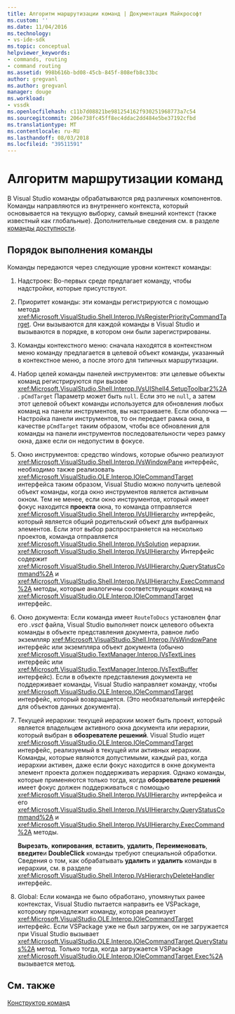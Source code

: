 ```yaml
---
title: Алгоритм маршрутизации команд | Документация Майкрософт
ms.custom: ''
ms.date: 11/04/2016
ms.technology:
- vs-ide-sdk
ms.topic: conceptual
helpviewer_keywords:
- commands, routing
- command routing
ms.assetid: 998b616b-bd08-45cb-845f-808efb8c33bc
author: gregvanl
ms.author: gregvanl
manager: douge
ms.workload:
- vssdk
ms.openlocfilehash: c11b7d08821be981254162f930251968773a7c54
ms.sourcegitcommit: 206e738fc45ff8ec4ddac2dd484e5be37192cfbd
ms.translationtype: MT
ms.contentlocale: ru-RU
ms.lasthandoff: 08/03/2018
ms.locfileid: "39511591"
---
```

# <a name="command-routing-algorithm"></a>Алгоритм маршрутизации команд
В Visual Studio команды обрабатываются ряд различных компонентов. Команды направляются из внутреннего контекста, который основывается на текущую выборку, самый внешний контекст (также известный как глобальные). Дополнительные сведения см. в разделе [команды доступности](../../extensibility/internals/command-availability.md).  
  
## <a name="order-of-command-resolution"></a>Порядок выполнения команды  
 Команды передаются через следующие уровни контекст команды:  
  
1.  Надстроек: Во-первых среде предлагает команду, чтобы надстройки, которые присутствуют.  
  
2.  Приоритет команды: эти команды регистрируются с помощью метода <xref:Microsoft.VisualStudio.Shell.Interop.IVsRegisterPriorityCommandTarget>. Они вызываются для каждой команды в Visual Studio и вызываются в порядке, в котором они были зарегистрированы.  
  
3.  Команды контекстного меню: сначала находятся в контекстном меню команду предлагается в целевой объект команды, указанный в контекстное меню, а после этого для типичных маршрутизации.  
  
4.  Набор целей команды панелей инструментов: эти целевые объекты команд регистрируются при вызове <xref:Microsoft.VisualStudio.Shell.Interop.IVsUIShell4.SetupToolbar2%2A>. `pCmdTarget` Параметр может быть `null`. Если это не `null`, а затем этот целевой объект команды используется для обновления любых команд на панели инструментов, вы настраиваете. Если оболочка — Настройка панели инструментов, то он передает рамка окна, в качестве `pCmdTarget` таким образом, чтобы все обновления для команды на панели инструментов последовательности через рамку окна, даже если он недопустим в фокусе.  
  
5.  Окно инструментов: средство windows, которые обычно реализуют <xref:Microsoft.VisualStudio.Shell.Interop.IVsWindowPane> интерфейс, необходимо также реализовать <xref:Microsoft.VisualStudio.OLE.Interop.IOleCommandTarget> интерфейса таким образом, Visual Studio можно получить целевой объект команды, когда окно инструментов является активным окном. Тем не менее, если окно инструментов, который имеет фокус находится **проекта** окна, то команда отправляется <xref:Microsoft.VisualStudio.Shell.Interop.IVsUIHierarchy> интерфейс, который является общий родительский объект для выбранных элементов. Если этот выбор распространяется на несколько проектов, команда отправляется <xref:Microsoft.VisualStudio.Shell.Interop.IVsSolution> иерархии. <xref:Microsoft.VisualStudio.Shell.Interop.IVsUIHierarchy> Интерфейс содержит <xref:Microsoft.VisualStudio.Shell.Interop.IVsUIHierarchy.QueryStatusCommand%2A> и <xref:Microsoft.VisualStudio.Shell.Interop.IVsUIHierarchy.ExecCommand%2A> методы, которые аналогичны соответствующих команд на <xref:Microsoft.VisualStudio.OLE.Interop.IOleCommandTarget> интерфейс.  
  
6.  Окно документа: Если команда имеет `RouteToDocs` установлен флаг его *.vsct* файла, Visual Studio выполняет поиск целевого объекта команды в объекте представления документа, равное либо экземпляр <xref:Microsoft.VisualStudio.Shell.Interop.IVsWindowPane> интерфейс или экземпляра объект документа (обычно <xref:Microsoft.VisualStudio.TextManager.Interop.IVsTextLines> интерфейс или <xref:Microsoft.VisualStudio.TextManager.Interop.IVsTextBuffer> интерфейс). Если в объекте представления документа не поддерживает команды, Visual Studio направляет команду, чтобы <xref:Microsoft.VisualStudio.OLE.Interop.IOleCommandTarget> интерфейс, который возвращается. (Это необязательный интерфейс для объектов данных документа).  
  
7.  Текущей иерархии: текущей иерархии может быть проект, который является владельцем активного окна документа или иерархии, который выбран в **обозревателе решений**. Visual Studio ищет <xref:Microsoft.VisualStudio.OLE.Interop.IOleCommandTarget> интерфейс, реализуемый в текущей или активных иерархии. Команды, которые являются допустимыми, каждый раз, когда иерархии активен, даже если фокус находится в окне документа элемент проекта должен поддерживать иерархия. Однако команды, которые применяются только тогда, когда **обозревателе решений** имеет фокус должен поддерживаться с помощью <xref:Microsoft.VisualStudio.Shell.Interop.IVsUIHierarchy> интерфейса и его <xref:Microsoft.VisualStudio.Shell.Interop.IVsUIHierarchy.QueryStatusCommand%2A> и <xref:Microsoft.VisualStudio.Shell.Interop.IVsUIHierarchy.ExecCommand%2A> методы.  
  
     **Вырезать**, **копирования**, **вставить**, **удалить**, **Переименовать**, **введите**и **DoubleClick** команды требуют специальной обработки. Сведения о том, как обрабатывать **удалить** и **удалить** команды в иерархии, см. в разделе <xref:Microsoft.VisualStudio.Shell.Interop.IVsHierarchyDeleteHandler> интерфейс.  
  
8.  Global: Если команда не было обработано, упомянутых ранее контекстах, Visual Studio пытается направить ее VSPackage, которому принадлежит команду, которая реализует <xref:Microsoft.VisualStudio.OLE.Interop.IOleCommandTarget> интерфейс. Если VSPackage уже не был загружен, он не загружается при Visual Studio вызывает <xref:Microsoft.VisualStudio.OLE.Interop.IOleCommandTarget.QueryStatus%2A> метод. Только тогда, когда загружается VSPackage <xref:Microsoft.VisualStudio.OLE.Interop.IOleCommandTarget.Exec%2A> вызывается метод.  
  
## <a name="see-also"></a>См. также  
 [Конструктор команд](../../extensibility/internals/command-design.md)